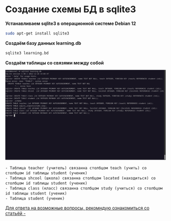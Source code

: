 # Создание схемы БД в sqlite3

**Устанавливаем sqlite3 в операционной системе Debian 12**
```bash
sudo apt-get install sqlite3
```

**Создаём базу данных learning.db**
```bash
sqlite3 learning.bd
```

**Создаём таблицы со связями между собой**

<p align="center">
    <img width="1200 height="600" src="sqllite3_create_db_table.png">
</p>

```
- Таблица teacher (учитель) связанна столбцом teach (учить) со столбцом id таблицы student (ученик)
- Таблица shcool (школа) связанна столбцом located (находиться) со столбцом id таблицы student (ученик)
- Таблица class (класс) связанна столбцом study (учиться) со столбцом id таблицы student (ученик)
- Таблица student (ученик)
```

[Для ответа на возможные вопросы, рекомндую ознакомиться со статьёй -](https://metanit.com/sql/sqlite/2.4.php)